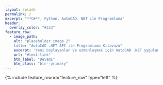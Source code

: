 ```yaml
---
layout: splash
permalink: /
excerpt: "**C#**, Python, AutoCAD. NET ile Programlama"
header:
  overlay_color: "#333"
feature_row:
  - image_path: 
    alt: "placeholder image 2"
    title: "AutoCAD .NET API ile Programlama Kılavuzu"
    excerpt: 'Yeni başlayanlar ve uzmanlaşmak için AutoCAD .NET yygulama arayüzünün C# programlama dili ile kullanımı.'
    url: "#test-link"
    btn_label: "Devamı"
    btn_class: "btn--primary"
---
```


{% include feature_row id="feature_row" type="left" %}